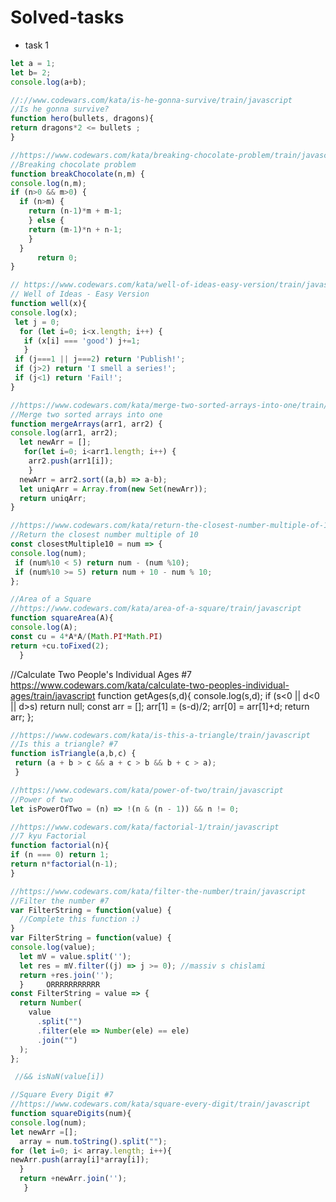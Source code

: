 # Solved-tasks
* task 1
```javascript
let a = 1;
let b= 2;
console.log(a+b);
```
```javascript
//://www.codewars.com/kata/is-he-gonna-survive/train/javascript
//Is he gonna survive?
function hero(bullets, dragons){
return dragons*2 <= bullets ;
}
```
```javascript
//https://www.codewars.com/kata/breaking-chocolate-problem/train/javascript
//Breaking chocolate problem
function breakChocolate(n,m) {
console.log(n,m);
if (n>0 && m>0) {
  if (n>m) {
    return (n-1)*m + m-1;
    } else {
    return (m-1)*n + n-1;
    }
  }
      return 0;
}
```
```javascript
// https://www.codewars.com/kata/well-of-ideas-easy-version/train/javascript
// Well of Ideas - Easy Version
function well(x){
console.log(x);
 let j = 0;
  for (let i=0; i<x.length; i++) {
   if (x[i] === 'good') j+=1;
   }
 if (j===1 || j===2) return 'Publish!';
 if (j>2) return 'I smell a series!';
 if (j<1) return 'Fail!';
}
```
```javascript
//https://www.codewars.com/kata/merge-two-sorted-arrays-into-one/train/javascript
//Merge two sorted arrays into one
function mergeArrays(arr1, arr2) {
console.log(arr1, arr2);
  let newArr = [];
   for(let i=0; i<arr1.length; i++) {
    arr2.push(arr1[i]);
    }
  newArr = arr2.sort((a,b) => a-b);
  let uniqArr = Array.from(new Set(newArr));
  return uniqArr;
}
```

```javascript
//https://www.codewars.com/kata/return-the-closest-number-multiple-of-10/train/javascript
//Return the closest number multiple of 10
const closestMultiple10 = num => {
console.log(num);
 if (num%10 < 5) return num - (num %10);
 if (num%10 >= 5) return num + 10 - num % 10;
};
```

```javascript
//Area of a Square
//https://www.codewars.com/kata/area-of-a-square/train/javascript
function squareArea(A){
console.log(A);
const cu = 4*A*A/(Math.PI*Math.PI)
return +cu.toFixed(2);
  }
```
//Calculate Two People's Individual Ages #7
https://www.codewars.com/kata/calculate-two-peoples-individual-ages/train/javascript
function getAges(s,d){
console.log(s,d);
if (s<0 || d<0 || d>s) return null;
const arr = [];
arr[1] = (s-d)/2;
arr[0] = arr[1]+d;
return arr;
};
```javascript
//https://www.codewars.com/kata/is-this-a-triangle/train/javascript
//Is this a triangle? #7
function isTriangle(a,b,c) {
 return (a + b > c && a + c > b && b + c > a);
 }
```

```javascript
//https://www.codewars.com/kata/power-of-two/train/javascript
//Power of two
let isPowerOfTwo = (n) => !(n & (n - 1)) && n != 0;
```

```javascript
//https://www.codewars.com/kata/factorial-1/train/javascript
//7 kyu Factorial
function factorial(n){
if (n === 0) return 1;
return n*factorial(n-1);
}
```

```javascript
//https://www.codewars.com/kata/filter-the-number/train/javascript
//Filter the number #7
var FilterString = function(value) {
  //Complete this function :)
}
var FilterString = function(value) {
console.log(value);
  let mV = value.split('');
  let res = mV.filter((j) => j >= 0); //massiv s chislami
  return +res.join('');
  }     ORRRRRRRRRRR
const FilterString = value => {
  return Number(
    value
      .split("")
      .filter(ele => Number(ele) == ele)
      .join("")
  );
};

 //&& isNaN(value[i])

```

```javascript
//Square Every Digit #7
//https://www.codewars.com/kata/square-every-digit/train/javascript
function squareDigits(num){
console.log(num);
let newArr =[];
  array = num.toString().split("");
for (let i=0; i< array.length; i++){
newArr.push(array[i]*array[i]);
  }
  return +newArr.join('');
   }

```

```javascript
```
```javascript
```
```javascript
```
```javascript
```
```javascript
```